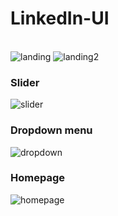 # LinkedIn-UI
<br>
<image src="https://github.com/ChefJoseph/LinkedIn-UI/blob/main/public/images/Landing-1.png" alt="landing"/>
<image src="https://github.com/ChefJoseph/LinkedIn-UI/blob/main/public/images/Landing-2.png" alt="landing2"/>
<br>
<h3>Slider</h3>
<image src="https://github.com/ChefJoseph/LinkedIn-UI/blob/main/public/images/Slider-1.png" alt="slider"/>
<br>
<h3>Dropdown menu</h3>
<image src="https://github.com/ChefJoseph/LinkedIn-UI/blob/main/public/images/Dropdown-1.png" alt="dropdown"/>
<br>
<h3>Homepage</h3>
<image src="https://github.com/ChefJoseph/LinkedIn-UI/blob/main/public/images/Home-1.png" alt="homepage"/>
